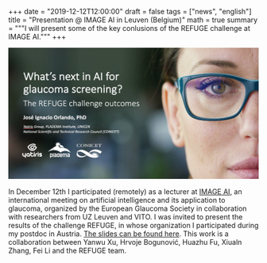 +++
date = "2019-12-12T12:00:00"
draft = false
tags = ["news", "english"]
title = "Presentation @ IMAGE AI in Leuven (Belgium)"
math = true
summary = """I will present some of the key conlusions of the REFUGE challenge at IMAGE AI."""
+++

!["What's next in AI for glaucoma screening? The REFUGE challenge outcomes"](/img/headers/presentation_image_ai.jpg)

In December 12th I participated (remotely) as a lecturer at [IMAGE AI](https://www.eugs.org/newsletter/newsletter-2019-11/IMAGE_AI.htm), an international meeting on artificial intelligence and its application to glaucoma, organized by the European Glaucoma Society in collaboration with researchers from UZ Leuven and VITO. I was invited to present the results of the challenge REFUGE, in whose organization I participated during my postdoc in Austria. [The slides can be found here](https://ignaciorlando.github.io/static/ImageAI2019_alternative.pptx). This work is a collaboration between Yanwu Xu, Hrvoje Bogunović, Huazhu Fu, Xiualn Zhang, Fei Li and the REFUGE team.